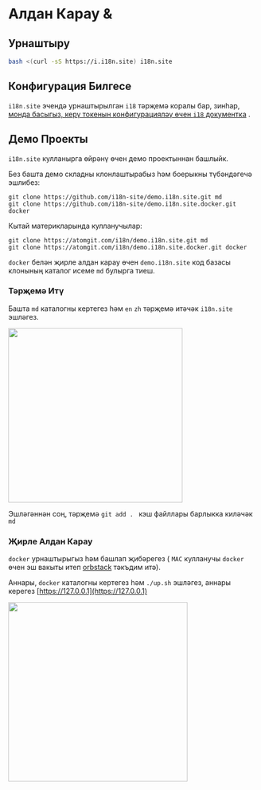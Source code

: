 # Алдан Карау &

## Урнаштыру

```sh
bash <(curl -sS https://i.i18n.site) i18n.site
```

## Конфигурация Билгесе

`i18n.site` эчендә урнаштырылган `i18` тәрҗемә коралы бар, зинһар, [монда басыгыз, керү токенын конфигурацияләү өчен `i18` документка](/i18/use) .

## Демо Проекты

`i18n.site` кулланырга өйрәнү өчен демо проектыннан башлыйк.

Без башта демо складны клонлаштырабыз һәм боерыкны түбәндәгечә эшлибез:

```
git clone https://github.com/i18n-site/demo.i18n.site.git md
git clone https://github.com/i18n-site/demo.i18n.site.docker.git docker
```

Кытай материкларында кулланучылар:

```
git clone https://atomgit.com/i18n/demo.i18n.site.git md
git clone https://atomgit.com/i18n/demo.i18n.site.docker.git docker
```

`docker` белән җирле алдан карау өчен `demo.i18n.site` код базасы клонының каталог исеме `md` булырга тиеш.

### Тәрҗемә Итү

Башта `md` каталогны кертегез һәм `en` `zh` тәрҗемә итәчәк `i18n.site` эшләгез.

<img src="https://p.3ti.site/1721114619.avif" style="width:350px">

Эшләгәннән соң, тәрҗемә `git add . ` кэш файллары барлыкка киләчәк `md`

### Җирле Алдан Карау

`docker` урнаштырыгыз һәм башлап җибәрегез ( `MAC` кулланучы `docker` өчен эш вакыты итеп [orbstack](https://orbstack.dev) тәкъдим итә).

Аннары, `docker` каталогны кертегез һәм `./up.sh` эшләгез, аннары керегез [https://127.0.0.1](https://127.0.0.1)

<img src="//p.3ti.site/1721104238.avif" style="width:360px">